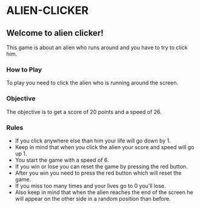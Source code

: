 # ALIEN-CLICKER

## Welcome to alien clicker!
This game is about an alien who runs around and you have to try to click him.

### How to Play
To play you need to click the alien who is running around the screen. 

### Objective
The objective is to get a score of 20 points and a speed of 26.

### Rules
* If you click anywhere else than him your life will go down by 1. 
* Keep in mind that when you click the alien your score and speed will go up 1. 
* You start the game with a speed of 6.
* If you win or lose you can reset the game by pressing the red button.
* After you win you need to press the red button which will reset the game. 
* If you miss too many times and your lives go to 0 you’ll lose. 
* Also keep in mind that when the alien reaches the end of the screen he will appear on the other side in a random position than before.

